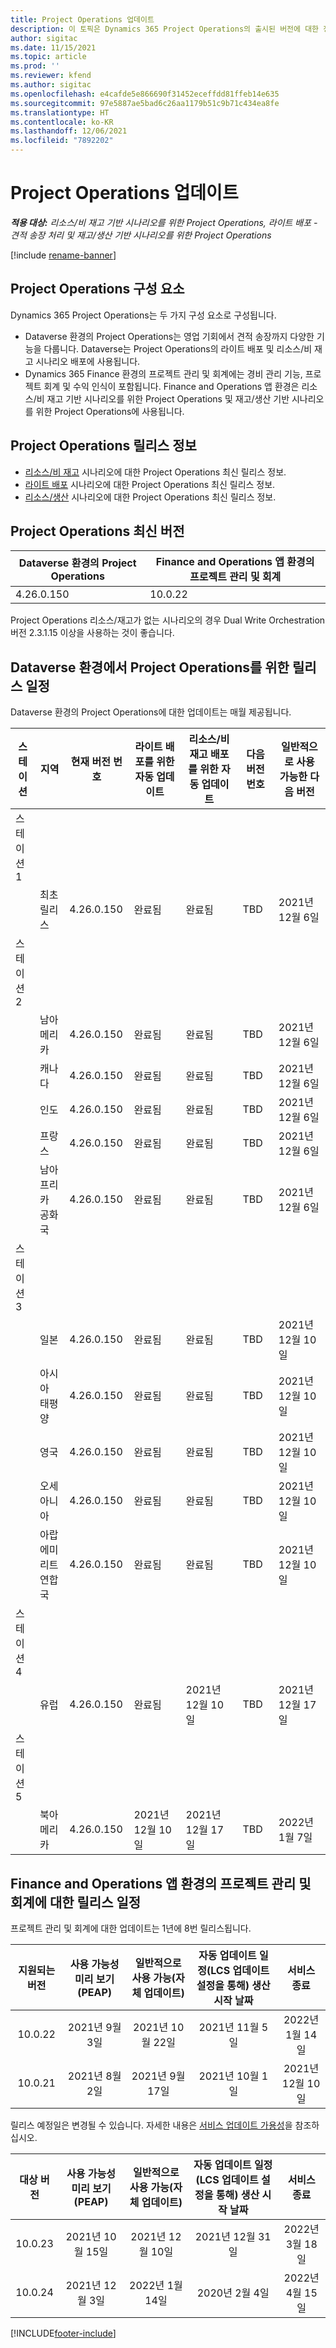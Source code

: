 ```yaml
---
title: Project Operations 업데이트
description: 이 토픽은 Dynamics 365 Project Operations의 출시된 버전에 대한 정보를 제공합니다.
author: sigitac
ms.date: 11/15/2021
ms.topic: article
ms.prod: ''
ms.reviewer: kfend
ms.author: sigitac
ms.openlocfilehash: e4cafde5e866690f31452eceffdd81ffeb14e635
ms.sourcegitcommit: 97e5887ae5bad6c26aa1179b51c9b71c434ea8fe
ms.translationtype: HT
ms.contentlocale: ko-KR
ms.lasthandoff: 12/06/2021
ms.locfileid: "7892202"
---
```

# <a name="project-operations-updates"></a>Project Operations 업데이트

_**적용 대상:** 리소스/비 재고 기반 시나리오를 위한 Project Operations, 라이트 배포 - 견적 송장 처리 및 재고/생산 기반 시나리오를 위한 Project Operations_

[!include [rename-banner](~/includes/cc-data-platform-banner.md)]

## <a name="project-operations-components"></a>Project Operations 구성 요소

Dynamics 365 Project Operations는 두 가지 구성 요소로 구성됩니다.

- Dataverse 환경의 Project Operations는 영업 기회에서 견적 송장까지 다양한 기능을 다룹니다. Dataverse는 Project Operations의 라이트 배포 및 리소스/비 재고 시나리오 배포에 사용됩니다.
- Dynamics 365 Finance 환경의 프로젝트 관리 및 회계에는 경비 관리 기능, 프로젝트 회계 및 수익 인식이 포함됩니다. Finance and Operations 앱 환경은 리소스/비 재고 기반 시나리오를 위한 Project Operations 및 재고/생산 기반 시나리오를 위한 Project Operations에 사용됩니다.

## <a name="project-operations-release-notes"></a>Project Operations 릴리스 정보
- [리소스/비 재고](whats-new-nov-2021-resource-based.md) 시나리오에 대한 Project Operations 최신 릴리스 정보.
- [라이트 배포](../pro/whats-new/whats-new-nov-2021-lite.md) 시나리오에 대한 Project Operations 최신 릴리스 정보.
- [리소스/생산](../prod-pma/whats-new/whats-new-oct-2021-stocked.md) 시나리오에 대한 Project Operations 최신 릴리스 정보.

## <a name="project-operations-latest-version"></a>Project Operations 최신 버전

| Dataverse 환경의 Project Operations | Finance and Operations 앱 환경의 프로젝트 관리 및 회계 | 
| --- | --- |
| 4.26.0.150 | 10.0.22 |

Project Operations 리소스/재고가 없는 시나리오의 경우 Dual Write Orchestration 버전 2.3.1.15 이상을 사용하는 것이 좋습니다.

## <a name="release-schedule-for-project-operations-on-dataverse-environment"></a>Dataverse 환경에서 Project Operations를 위한 릴리스 일정

Dataverse 환경의 Project Operations에 대한 업데이트는 매월 제공됩니다. 

| 스테이션 | 지역 | 현재 버전 번호 | 라이트 배포를 위한 자동 업데이트 | 리소스/비 재고 배포를 위한 자동 업데이트 | 다음 버전 번호 | 일반적으로 사용 가능한 다음 버전 |
|-----------|-----------------------|-----------------|--------------------|---------------------|---------------------|---------------------|
| 스테이션 1 |   &nbsp;              |    &nbsp;       | &nbsp;             |      &nbsp;         |      &nbsp;         |      &nbsp;         |
|   &nbsp;  | 최초 릴리스         |  4.26.0.150     | 완료됨           | 완료됨            | TBD                 | 2021년 12월 6일   |
| 스테이션 2 |   &nbsp;              |    &nbsp;       | &nbsp;             |      &nbsp;         |      &nbsp;         |      &nbsp;         |
|   &nbsp;  | 남아메리카         |  4.26.0.150     | 완료됨           | 완료됨            | TBD                 | 2021년 12월 6일   |
|   &nbsp;  | 캐나다                |  4.26.0.150     | 완료됨           | 완료됨            | TBD                 | 2021년 12월 6일   |
|   &nbsp;  | 인도                 |  4.26.0.150     | 완료됨           | 완료됨            | TBD                 | 2021년 12월 6일   |
|   &nbsp;  | 프랑스                |  4.26.0.150     | 완료됨           | 완료됨            | TBD                 | 2021년 12월 6일   |
|   &nbsp;  | 남아프리카 공화국          |  4.26.0.150     | 완료됨           | 완료됨            | TBD                 | 2021년 12월 6일   |
| 스테이션 3 |      &nbsp;           |     &nbsp;      |     &nbsp;         |      &nbsp;         |      &nbsp;         |      &nbsp;         |
|   &nbsp;  | 일본                 |  4.26.0.150     | 완료됨           | 완료됨            | TBD                 | 2021년 12월 10일   |
|   &nbsp;  | 아시아 태평양          |  4.26.0.150     | 완료됨           | 완료됨            | TBD                 | 2021년 12월 10일   |
|   &nbsp;  | 영국         |  4.26.0.150     | 완료됨           | 완료됨            | TBD                 | 2021년 12월 10일   |
|   &nbsp;  | 오세아니아               |  4.26.0.150     | 완료됨           | 완료됨            | TBD                 | 2021년 12월 10일   |
|   &nbsp;  | 아랍에미리트연합국  |  4.26.0.150     | 완료됨           | 완료됨            | TBD                 | 2021년 12월 10일   |
| 스테이션 4 |     &nbsp;            |     &nbsp;      |     &nbsp;         |      &nbsp;         |      &nbsp;         |      &nbsp;         |
|   &nbsp;  | 유럽                |  4.26.0.150     | 완료됨           | 2021년 12월 10일   | TBD                 | 2021년 12월 17일   |
| 스테이션 5 |     &nbsp;            |     &nbsp;      |     &nbsp;         |      &nbsp;         |      &nbsp;         |      &nbsp;         |
|   &nbsp;  | 북아메리카         |  4.26.0.150     | 2021년 12월 10일  | 2021년 12월 17일   | TBD                 | 2022년 1월 7일    |


## <a name="release-schedule-for-project-management-and-accounting-in-the-finance-and-operations-apps-environment"></a>Finance and Operations 앱 환경의 프로젝트 관리 및 회계에 대한 릴리스 일정

프로젝트 관리 및 회계에 대한 업데이트는 1년에 8번 릴리스됩니다.

|지원되는 버전| 사용 가능성 미리 보기(PEAP) | 일반적으로 사용 가능(자체 업데이트) | 자동 업데이트 일정(LCS 업데이트 설정을 통해) 생산 시작 날짜 |   서비스 종료   |
|:---------------:|:---------------------------:|:---------------------------------:|:--------------------------------------------------------------------:|:------------------:|
|     10.0.22     |      2021년 9월 3일      |        2021년 10월 22일           |                          2021년 11월 5일                            | 2022년 1월 14일   |
|    10.0.21      |         2021년 8월 2일     |           2021년 9월 17일      |                             2021년 10월 1일                          |  2021년 12월 10일 |


릴리스 예정일은 변경될 수 있습니다. 자세한 내용은 [서비스 업데이트 가용성](/dynamics365/fin-ops-core/fin-ops/get-started/public-preview-releases?toc=%2fdynamics365%2ffinance%2ftoc.json)을 참조하십시오.

|대상 버전 | 사용 가능성 미리 보기(PEAP) | 일반적으로 사용 가능(자체 업데이트) | 자동 업데이트 일정(LCS 업데이트 설정을 통해) 생산 시작 날짜 |   서비스 종료   |
|:---------------:|:---------------------------:|:---------------------------------:|:--------------------------------------------------------------------:|:------------------:|
|     10.0.23     |      2021년 10월 15일       |        2021년 12월 10일          |                          2021년 12월 31일                           | 2022년 3월 18일     |
|     10.0.24     |      2021년 12월 3일       |        2022년 1월 14일           |                          2020년 2월 4일                            | 2022년 4월 15일     |

[!INCLUDE[footer-include](../includes/footer-banner.md)]
